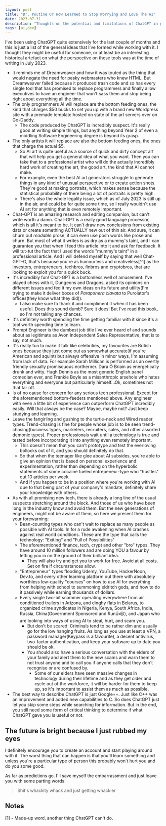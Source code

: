 ```yaml
---
layout: post
title: "Dr. Poutine Or How Learned to Stop Worrying and Love The AI"
date: 2023-07-31
description: "Thoughts on the potential and limitations of ChatGPT in game development, its impact on tech industry, and its role in creative fields in July 2023."
tags: [ai,dev]
---
```


I've been using ChatGPT quite extensively for the last couple of months and this is just a list of the general ideas that I've formed while working with it. I thought they might be useful for someone, or at least be an interesting historical artefact on what the perspective on these tools was at the time of writing in July 2023.

* It reminds me of Dreamweaver and how it was touted as the thing that would negate the need for pesky webmasters who knew HTML. But Dreamweaver failed because it produced trash code and so has every single tool that has promised to replace programmers and finally allow executives to have an engineer that won't sass them and stop being right about everything all the time.
* The only programmers AI will replace are the bottom feeding ones, the kind that charges $50 bucks to set you up with a brand new Wordpress site with a premade template hosted on state of the art servers over on Go-Daddy.
  * The code produced by ChatGPT is incredibly suspect. It's really good at writing simple things, but anything beyond Year 2 of even a middling Software Engineering degree is beyond its grasp.
* The only artists it will replace are also the bottom feeding ones, the ones that charge the actual $5.
  * So AI art is quite useful as a source of quick and dirty concept art that will help you get a general idea of what you want. Then you can take that to a professional artist who will do the actually incredibly hard work of creating the art, the good art, the kind that AI cannot make.
  * For example, even the best AI art generators struggle to generate things in any kind of unusual perspective or to create action shots. They're good at making portraits, which makes sense because the statistical probability of there being a lot of portraits is pretty high.
  * There's also the whole legality issue, which as of July 2023 is still up in the air, and could be for quite some time, so I really wouldn't use AI art for anything that is even remotely important.
* Chat-GPT is an amazing research and editing companion, but can't write worth a damn. Chat-GPT is a really good language processor, which is all it's meant to be. It can't draw new conclusions from existing data or create something ACTUALLY new out of thin air. And sure, it can churn out *readable* prose, it can even use posh words like prose and churn. But most of what it writes is as dry as a mummy's taint, and I can guarantee you that when I feed this article into it and ask for feedback. It will tut-tut the fact that I used the words "mummy's taint" in a professional article. And I will defend myself by saying that well Chat-GPT-O, that's because you're as humourless and creativeless[^1] as the investors, entrepreneurs, techbros, finbros and cryptobros, that are looking to exploit you for a quick buck.
* It's incredibly fun! Chat-GPT is a bottomless well of amusement. I've played chess with it, Dungeons and Dragons, asked its opinions on different issues and fed it my own ideas on its future and utility(I'm trying to make it deliver boxes of *Paraponera clavata* to Purolator's offices(they know what they did)).
  * I also make sure to thank it and compliment it when it has been useful. Does this sound dumb? Sure it does! But I've read this [book](https://en.wikipedia.org/wiki/Superintelligence:_Paths,_Dangers,_Strategies), so I'm not taking any chances.
* It's definitely worth spending the time getting familiar with it since it's a tool worth spending time to learn.
* Prompt Engineer is the dumbest job title I've ever heard of and sounds about as legitimate as Avon Independent Sales Representative, that is to say, not much.
* It's really fun to make it talk like celebrities, my favourites are British ones because they just come out as somewhat accurate(if you're American and squint) but always offensive in minor ways, I'm assuming from lack of data. For example Sarah Millican is performed as an overtly friendly sexually promiscuous northerner.  Dara Ó Briain as energetically drunk and witty. Hugh Dennis as the most generic English panel comedian ever, and Frankie Boyle as a misanthropic arsehole who hates everything and everyone but particularly himself...Ok, sometimes not that far off.
* Is of no cause for concern for any serious tech professional. Except for the aforementioned bottom-feeders mentioned above. Any engineer with even a little bit of experience can outperform ChatGPT incredibly easily. Will that always be the case? Maybe, maybe not? Just keep studying and learning.
* Leave the fangirling and gushing to the turtle-neck and Wired reader types. Trend-chasing is fine for people whose job is to be seen trend-chasing(business types, marketers, recruiters, sales, and other assorted demonic types). Proper professionals wait until a technology is true and tested before incorporating it into anything even remotely important.
  * This doesn't mean that you can't prototype and test the everloving bollocks out of it, and you should definitely do that.
  * So that when the teenager like glee about AI subsides, you're able to give an opinion that is based on personal experience and experimentation, rather than depending on the hyperbolic statements of some cocaine fueled entrepeneur-type who "hustles" out 10 articles per week.
  * And if you happen to be in a position where you're working with AI due to that being part of your company's mandate, definitely share your knowledge with others.
* As with all promising new tech, there is already a long line of the usual suspects stretching around the block. And those of us who have been long in the industry know and avoid them. But the new generations of engineers, might not be aware of them, so here we present them for your forewarning:
  * Bean-counting types who can't wait to replace as many people as possible with AI tools. In for a rude awakening when AI crashes against real world conditions. These are the type that calls the technology: "Exiting" and "Full of Possibilities"
  * The aforementioned finance, tech, crypt and other "bro" types. They have around 10 million followers and are doing YOU a favour by letting you in on the ground of their brilliant idea.
    * They will also try and get you to work for free. Avoid at all costs. Set on fire if circumstances allow.
  * "Entrepreneur" types flooding Udemy, YouTube, HackerNoon, Dev.to, and every other learning platform out there with absolutely worthless low-quality "courses" on how to use AI for everything from helping with school to summoning eldritch gods, and how to do it passively while earning thousands of dollars.
  * Every single two-bit scammer operating everywhere from air conditioned trailers in Arizona, and dinghy flats in Belarus, to organized crime syndicates in Nigeria, Kenya, South Africa, India, Russia, China(Government Sponsored and Run👍😃), and Japan who are looking into ways of using AI to steal, hurt, and scam you.
    * But don't be scared! Criminals tend to be rather dim and usually go for the low hanging fruits. As long as you use at least a VPN, a password manager(Keypass is a favourite), a decent antivirus, two-factor authentication, and keep your software up to date you should be ok.
    * You should also have a serious conversation with the elders of your family and alert them to the new scams and warn them to not trust anyone and to call you if anyone calls that they don't recognise or are confused by.
      * Some of our elders have seen massive changes in technology during their lifetime and as they get older and cycle out of the workforce, it will be harder for them to keep up, so it's important to assist them as much as possible.
* The best way to describe ChatGPT is just Google++. Just like C++ was an improvement and added new capabilities to C. So does ChatGPT just let you skip some steps while searching for information. But in the end, you still need some form of critical thinking to determine if what ChatGPT gave you is useful or not.

## The future is bright because I just rubbed my eyes

I definitely encourage you to create an account and start playing around with it. The worst thing that can happen is that you'll learn something and unless you're a particular type of person this probably won't hurt you and do you some good.

As far as predictions go. I'll save myself the embarrassment and just leave you with some parting words:

>Shit's whackity whack and just getting whackier

## Notes

[1] - Made-up word, another thing ChatGPT can't do.
